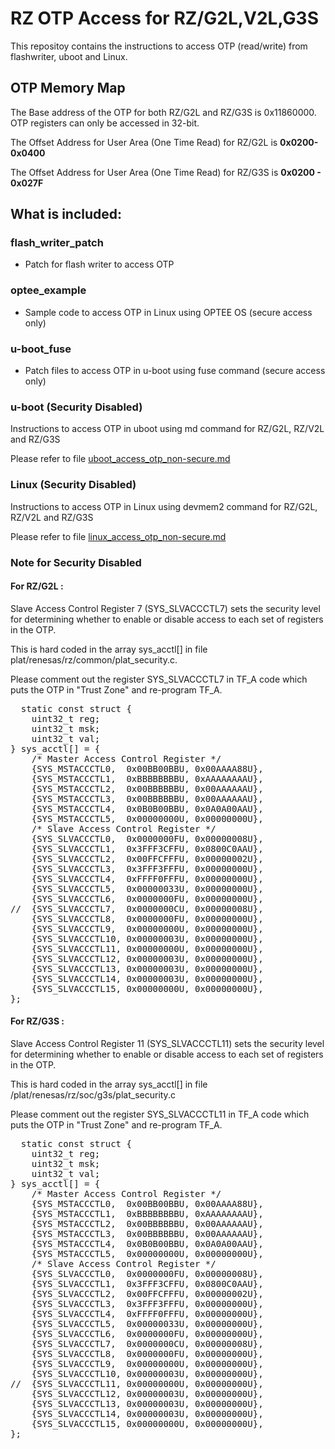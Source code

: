 # RZ OTP Access for RZ/G2L,V2L,G3S
This repositoy contains the instructions to access OTP (read/write) from flashwriter, uboot and Linux.  

## OTP Memory Map
The Base address of the OTP for both RZ/G2L and RZ/G3S is 0x11860000. OTP registers can only be accessed in 32-bit.

The Offset Address for User Area (One Time Read) for RZ/G2L is <b>0x0200-0x0400</b>

The Offset Address for User Area (One Time Read) for RZ/G3S is <b>0x0200 - 0x027F</b>

## What is included:
### flash_writer_patch
* Patch for flash writer to access OTP
### optee_example
* Sample code to access OTP in Linux using OPTEE OS (secure access only)
### u-boot_fuse
* Patch files to access OTP in u-boot using fuse command (secure access only)
### u-boot (Security Disabled)
Instructions to access OTP in uboot using md command for RZ/G2L, RZ/V2L and RZ/G3S
  
Please refer to file [uboot_access_otp_non-secure.md](uboot_access_otp_non-secure.md)
### Linux (Security Disabled)
Instructions to access OTP in Linux using devmem2 command for RZ/G2L, RZ/V2L and RZ/G3S
  
Please refer to file [linux_access_otp_non-secure.md](linux_access_otp_non-secure.md)

### Note for Security Disabled
#### For RZ/G2L :
Slave Access Control Register 7 (SYS_SLVACCCTL7) sets the security level for determining whether to enable or disable access to each set of registers in the OTP.

This is hard coded in the array sys_acctl[] in file plat/renesas/rz/common/plat_security.c.

Please comment out the register SYS_SLVACCCTL7 in TF_A code which puts the OTP in "Trust Zone" and re-program TF_A.

<pre>
  static const struct {
	uint32_t reg;
	uint32_t msk;
	uint32_t val;
} sys_acctl[] = {
	/* Master Access Control Register */
	{SYS_MSTACCCTL0,  0x00BB00BBU, 0x00AAAA88U},
	{SYS_MSTACCCTL1,  0xBBBBBBBBU, 0xAAAAAAAAU},
	{SYS_MSTACCCTL2,  0x00BBBBBBU, 0x00AAAAAAU},
	{SYS_MSTACCCTL3,  0x00BBBBBBU, 0x00AAAAAAU},
	{SYS_MSTACCCTL4,  0x0B0B00BBU, 0x0A0A00AAU},
	{SYS_MSTACCCTL5,  0x00000000U, 0x00000000U},
	/* Slave Access Control Register */
	{SYS_SLVACCCTL0,  0x0000000FU, 0x00000008U},
	{SYS_SLVACCCTL1,  0x3FFF3CFFU, 0x0800C0AAU},
	{SYS_SLVACCCTL2,  0x00FFCFFFU, 0x00000002U},
	{SYS_SLVACCCTL3,  0x3FFF3FFFU, 0x00000000U},
	{SYS_SLVACCCTL4,  0xFFFF0FFFU, 0x00000000U},
	{SYS_SLVACCCTL5,  0x00000033U, 0x00000000U},
	{SYS_SLVACCCTL6,  0x0000000FU, 0x00000000U},
//	{SYS_SLVACCCTL7,  0x0000000CU, 0x00000008U},
	{SYS_SLVACCCTL8,  0x0000000FU, 0x00000000U},
	{SYS_SLVACCCTL9,  0x00000000U, 0x00000000U},
	{SYS_SLVACCCTL10, 0x00000003U, 0x00000000U},
	{SYS_SLVACCCTL11, 0x00000000U, 0x00000000U},
	{SYS_SLVACCCTL12, 0x00000003U, 0x00000000U},
	{SYS_SLVACCCTL13, 0x00000003U, 0x00000000U},
	{SYS_SLVACCCTL14, 0x00000003U, 0x00000000U},
	{SYS_SLVACCCTL15, 0x00000000U, 0x00000000U},
};
</pre>

#### For RZ/G3S :
Slave Access Control Register 11 (SYS_SLVACCCTL11) sets the security level for determining whether to enable or disable access to each set of registers in the OTP.

This is hard coded in the array sys_acctl[] in file /plat/renesas/rz/soc/g3s/plat_security.c

Please comment out the register SYS_SLVACCCTL11 in TF_A code which puts the OTP in "Trust Zone" and re-program TF_A.

<pre>
  static const struct {
	uint32_t reg;
	uint32_t msk;
	uint32_t val;
} sys_acctl[] = {
	/* Master Access Control Register */
	{SYS_MSTACCCTL0,  0x00BB00BBU, 0x00AAAA88U},
	{SYS_MSTACCCTL1,  0xBBBBBBBBU, 0xAAAAAAAAU},
	{SYS_MSTACCCTL2,  0x00BBBBBBU, 0x00AAAAAAU},
	{SYS_MSTACCCTL3,  0x00BBBBBBU, 0x00AAAAAAU},
	{SYS_MSTACCCTL4,  0x0B0B00BBU, 0x0A0A00AAU},
	{SYS_MSTACCCTL5,  0x00000000U, 0x00000000U},
	/* Slave Access Control Register */
	{SYS_SLVACCCTL0,  0x0000000FU, 0x00000008U},
	{SYS_SLVACCCTL1,  0x3FFF3CFFU, 0x0800C0AAU},
	{SYS_SLVACCCTL2,  0x00FFCFFFU, 0x00000002U},
	{SYS_SLVACCCTL3,  0x3FFF3FFFU, 0x00000000U},
	{SYS_SLVACCCTL4,  0xFFFF0FFFU, 0x00000000U},
	{SYS_SLVACCCTL5,  0x00000033U, 0x00000000U},
	{SYS_SLVACCCTL6,  0x0000000FU, 0x00000000U},
	{SYS_SLVACCCTL7,  0x0000000CU, 0x00000008U},
	{SYS_SLVACCCTL8,  0x0000000FU, 0x00000000U},
	{SYS_SLVACCCTL9,  0x00000000U, 0x00000000U},
	{SYS_SLVACCCTL10, 0x00000003U, 0x00000000U},
//	{SYS_SLVACCCTL11, 0x00000000U, 0x00000000U},
	{SYS_SLVACCCTL12, 0x00000003U, 0x00000000U},
	{SYS_SLVACCCTL13, 0x00000003U, 0x00000000U},
	{SYS_SLVACCCTL14, 0x00000003U, 0x00000000U},
	{SYS_SLVACCCTL15, 0x00000000U, 0x00000000U},
};
</pre>
